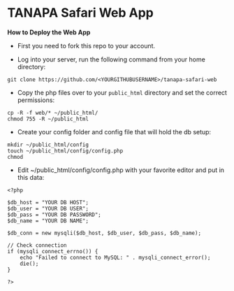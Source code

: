 TANAPA Safari Web App
=====================


**How to Deploy the Web App**

* First you need to fork this repo to your account.

* Log into your server, run the following command from your home directory:
```
git clone https://github.com/<YOURGITHUBUSERNAME>/tanapa-safari-web
```

* Copy the php files over to your `public_html` directory and set the correct permissions:
```
cp -R -f web/* ~/public_html/
chmod 755 -R ~/public_html
```

* Create your config folder and config file that will hold the db setup:
```
mkdir ~/public_html/config
touch ~/public_html/config/config.php
chmod 
```

* Edit ~/public_html/config/config.php with your favorite editor and put in this data:
```
<?php

$db_host = "YOUR DB HOST";
$db_user = "YOUR DB USER";
$db_pass = "YOUR DB PASSWORD";
$db_name = "YOUR DB NAME";

$db_conn = new mysqli($db_host, $db_user, $db_pass, $db_name);

// Check connection
if (mysqli_connect_errno()) {
    echo "Failed to connect to MySQL: " . mysqli_connect_error();
    die();
}

?>
```